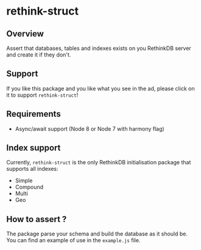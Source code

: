 # rethink-struct

## Overview
Assert that databases, tables and indexes exists on you RethinkDB server and create it if they don't.

## Support
If you like this package and you like what you see in the ad, please click on it to support `rethink-struct`!


## Requirements
* Async/await support (Node 8 or Node 7 with harmony flag)

## Index support
Currently, `rethink-struct` is the only RethinkDB initialisation package that supports all indexes:
* Simple
* Compound
* Multi
* Geo

## How to assert ?
The package parse your schema and build the database as it should be.
You can find an example of use in the `example.js` file.
